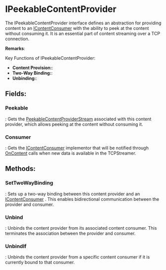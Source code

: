 # IPeekableContentProvider

The IPeekableContentProvider interface defines an abstraction for providing content to an [IContentConsumer](../Tcp/IContentConsumer.md) with the ability to peek at the content without consuming it. It is an essential part of content streaming over a TCP connection. 

**Remarks**:

Key Functions of IPeekableContentProvider: 

- **Content Provision:**: 
- **Two-Way Binding:**: 
- **Unbinding:**: 



## **Fields**:
### **Peekable**
: Gets the [PeekableContentProviderStream](../Streams/PeekableContentProviderStream.md)	 associated with this content provider, which allows peeking at the content without consuming it. 
### **Consumer**
: Gets the [IContentConsumer](../Tcp/IContentConsumer.md)	 implementor that will be notified through [OnContent](../Tcp/IContentConsumer.md#OnContent)	 calls when new data is available in the TCPStreamer. 
## **Methods**:

### **SetTwoWayBinding**
: Sets up a two-way binding between this content provider and an [IContentConsumer](../Tcp/IContentConsumer.md)	. This enables bidirectional communication between the provider and consumer. 

### **Unbind**
: Unbinds the content provider from its associated content consumer. This terminates the association between the provider and consumer. 

### **UnbindIf**
: Unbinds the content provider from a specific content consumer if it is currently bound to that consumer. 
